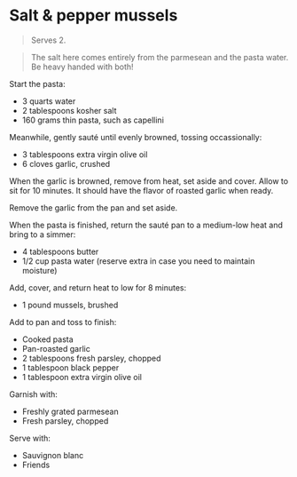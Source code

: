 Salt & pepper mussels
=====================

> Serves 2.

> The salt here comes entirely from the parmesean and the pasta water. Be heavy handed with both!

Start the pasta:

- 3 quarts water
- 2 tablespoons kosher salt
- 160 grams thin pasta, such as capellini

Meanwhile, gently sauté until evenly browned, tossing occassionally:

- 3 tablespoons extra virgin olive oil
- 6 cloves garlic, crushed

When the garlic is browned, remove from heat, set aside and cover. Allow to sit for 10 minutes. It should have the flavor of roasted garlic when ready.

Remove the garlic from the pan and set aside.

When the pasta is finished, return the sauté pan to a medium-low heat and bring to a simmer:

- 4 tablespoons butter
- 1/2 cup pasta water (reserve extra in case you need to maintain moisture)

Add, cover, and return heat to low for 8 minutes:

- 1 pound mussels, brushed

Add to pan and toss to finish:

- Cooked pasta
- Pan-roasted garlic
- 2 tablespoons fresh parsley, chopped
- 1 tablespoon black pepper
- 1 tablespoon extra virgin olive oil

Garnish with:

- Freshly grated parmesean
- Fresh parsley, chopped

Serve with:

- Sauvignon blanc
- Friends
